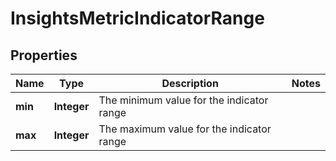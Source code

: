 

# InsightsMetricIndicatorRange


## Properties

| Name | Type | Description | Notes |
|------------ | ------------- | ------------- | -------------|
|**min** | **Integer** | The minimum value for the indicator range |  |
|**max** | **Integer** | The maximum value for the indicator range |  |




